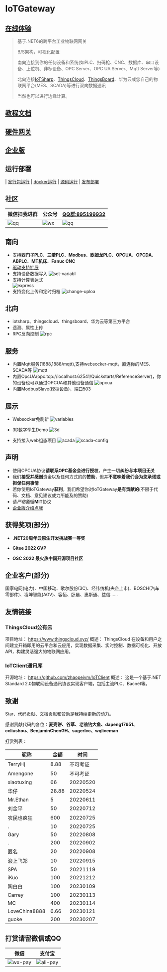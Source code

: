 # IoTGateway

## [在线体验](http://online.iotgateway.net/)

> 基于.NET6的跨平台工业物联网网关
> 
> B/S架构，可视化配置
> 
> 南向连接到你的任何设备和系统(如PLC、扫码枪、CNC、数据库、串口设备、上位机、非标设备、OPC Server、OPC UA Server、Mqtt Server等)
> 
> 北向连接[IoTSharp](https://github.com/IoTSharp/IoTSharp)、[ThingsCloud](https://www.thingscloud.xyz/)、[ThingsBoard](https://thingsboard.io/)、华为云或您自己的物联网平台(MES、SCADA)等进行双向数据通讯
> 
> 当然也可以进行边缘计算。
>

## [教程文档](http://iotgateway.net/)
## [硬件网关](http://iotgateway.net/docs/hardware/selection/)
## [企业版](http://iotgateway.net/docs/enterprise/intro)

## 运行部署

| [发行包运行](http://iotgateway.net/docs/iotgateway-beginner/run/release-run) 
| [docker运行](http://iotgateway.net/docs/iotgateway-beginner/run/docker-run) 
| [源码运行](http://iotgateway.net/docs/iotgateway-beginner/run/source-run) 
| [发布部署](http://iotgateway.net/docs/iotgateway-beginner/run/publish-run) 


## 社区

| 微信扫我进群 | 公众号 |    [QQ群:895199932](https://jq.qq.com/?_wv=1027&k=mus0CV0W)  |
| ---- | ------ | ---- |
| ![qq](./images/wxgroup.png) | ![wx](./images/wx.jpg) | ![qq](./images/qq.png) |


## 南向
- 支持**西门子PLC**、**三菱PLC**、**Modbus**、**欧姆龙PLC**、**OPCUA**、**OPCDA**、**ABPLC**、**MT机床**、**Fanuc CNC**
- [驱动支持扩展](http://iotgateway.net/docs/iotgateway/driver/tcpclient)
- 支持设备数据写入
  ![set-variabl](./images/set-variable.png)  
- 支持计算表达式  
  ![express](./images/express.png)
- 支持变化上传和定时归档
  ![change-uploa](./images/change-upload.png)
  

## 北向
- iotsharp、thingscloud、thingsboard、华为云等第三方平台
- 遥测、属性上传
- RPC反向控制
  ![rpc](./images/rpc.gif)

## 服务
- 内置Mqtt服务(1888,1888/mqtt),支持websocker-mqtt，直连你的MES、SCADA等
  ![mqtt](./images/mqtt.png)
- 内置OpcUA(opc.tcp://localhost:62541/Quickstarts/ReferenceServer)，你的设备也可以通过OPCUA和其他设备通信
  ![opcua](./images/opcua.png)
- 内置ModbusSlave(模拟设备)，端口503

## 展示
- Websocker免刷新
![variables](./images/variables.gif)

- 3D数字孪生Demo
  ![3d](./images/3d.gif)
  
- 支持接入web组态项目
![scada](./images/scada.gif)
![scada-config](./images/scada-config.png)

## 声明

- 使用OPCUA协议**请联系OPC基金会进行授权**，产生一切**纠纷与本项目无关**
- 我们**接受并感谢**资金以及任何方式的的**赞助**，但并**不意味着我们会为您承诺或担保任何事情**
- 若你使用IoTGateway**获利**，我们希望你对IoTGateway**是有贡献的**(不限于代码、文档、意见建议或力所能及的赞助)
- 请*严格*遵循**MIT**协议
- [企业版介绍点我](http://iotgateway.net/docs/enterprise/intro)



## 获得奖项(部分)

- **.NET20周年云原生开发挑战赛一等奖**

- **Gitee 2022 GVP**

- **OSC 2022 最火热中国开源项目社区**

## 企业客户(部分)

国家电网(电力)、中国移动、歌尔股份(3C)、经纬纺机(央企上市)、BOSCH(汽车零部件)、凌坤智能(AGV)、容恒、卧晨、惠斯通、益信......

## 友情链接

### ThingsCloud公有云

项目地址：
https://www.thingscloud.xyz/
概述：
ThingsCloud 在设备和用户之间建立开箱即用的云平台和云应用，实现数据采集、实时控制、数据可视化、开放 API，构建灵活强大的物联网应用。

### IoTClient通讯库

开源地址：
https://github.com/zhaopeiym/IoTClient
概述：
这是一个基于.NET Standard 2.0物联网设备通讯协议实现客户端，包括主流PLC、Bacnet等。

## 致谢

Star、代码贡献、文档贡献和赞助是我持续更新的动力。

感谢贡献代码的各位：**麦壳饼、谷草、老翁钓大鱼、dapeng17951、ccliushou、BenjaminChenGH、sugerlcc、wqliceman**

打赏列表：

| 昵称          | 金额  | 时间     |
| ------------- | ----- | -------- |
| TerryHj       | 8.88  | 不可考证 |
| Amengone      | 50    | 不可考证 |
| xiaotuxing    | 66    | 20220520 |
| 华仔          | 28.88 | 20220524 |
| Mr.Ethan      | 5     | 20220611 |
| 刘金平        | 50    | 20220712 |
| 农民也疯狂    | 600   | 20220725 |
| .             | 10    | 20220725 |
| Gary          | 50    | 20220808 |
| .             | 200   | 20220902 |
| 匿名          | 20    | 20220908 |
| 浪上飞郑      | 10    | 20220915 |
| SPA           | 50    | 20221119 |
| iKuo          | 100   | 20221212 |
| 陶白白        | 100   | 20230109 |
| Carrey        | 100   | 20230113 |
| MC            | 400   | 20230114 |
| LoveChina8888 | 6.66  | 20230121 |
| guoke         | 200   | 20230207 |



## 打赏请留微信或QQ

|  微信 | 支付宝 |
| ----- | ---- |
| ![wx-pay](./images/wx-pay.jpg) | ![ali-pay](./images/ali-pay.png) |

